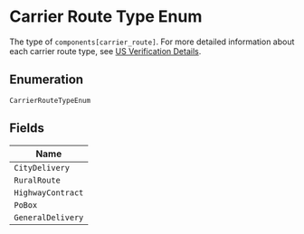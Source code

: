 
# Carrier Route Type Enum

The type of `components[carrier_route]`. For more detailed information about
each carrier route type, see [US Verification Details](#tag/US-Verification-Types).

## Enumeration

`CarrierRouteTypeEnum`

## Fields

| Name |
|  --- |
| `CityDelivery` |
| `RuralRoute` |
| `HighwayContract` |
| `PoBox` |
| `GeneralDelivery` |

